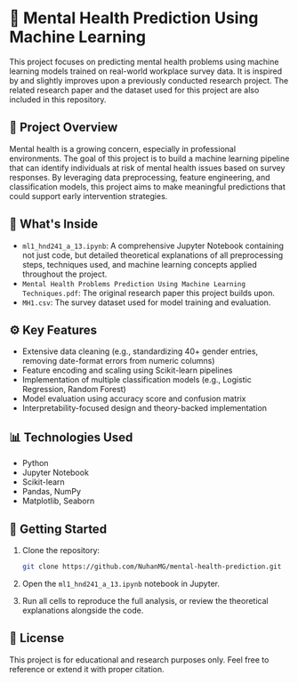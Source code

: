 # 🧠 Mental Health Prediction Using Machine Learning

This project focuses on predicting mental health problems using machine learning models trained on real-world workplace survey data. It is inspired by and slightly improves upon a previously conducted research project. The related research paper and the dataset used for this project are also included in this repository.

## 📌 Project Overview

Mental health is a growing concern, especially in professional environments. The goal of this project is to build a machine learning pipeline that can identify individuals at risk of mental health issues based on survey responses. By leveraging data preprocessing, feature engineering, and classification models, this project aims to make meaningful predictions that could support early intervention strategies.

## 📁 What's Inside

* `ml1_hnd241_a_13.ipynb`: A comprehensive Jupyter Notebook containing not just code, but detailed theoretical explanations of all preprocessing steps, techniques used, and machine learning concepts applied throughout the project.
* `Mental Health Problems Prediction Using Machine Learning Techniques.pdf`: The original research paper this project builds upon.
* `MH1.csv`: The survey dataset used for model training and evaluation.

## ⚙️ Key Features

* Extensive data cleaning (e.g., standardizing 40+ gender entries, removing date-format errors from numeric columns)
* Feature encoding and scaling using Scikit-learn pipelines
* Implementation of multiple classification models (e.g., Logistic Regression, Random Forest)
* Model evaluation using accuracy score and confusion matrix
* Interpretability-focused design and theory-backed implementation

## 📊 Technologies Used

* Python
* Jupyter Notebook
* Scikit-learn
* Pandas, NumPy
* Matplotlib, Seaborn

## 🚀 Getting Started

1. Clone the repository:

   ```bash
   git clone https://github.com/NuhanMG/mental-health-prediction.git
   ```
2. Open the `ml1_hnd241_a_13.ipynb` notebook in Jupyter.
3. Run all cells to reproduce the full analysis, or review the theoretical explanations alongside the code.

## 📃 License

This project is for educational and research purposes only. Feel free to reference or extend it with proper citation.
